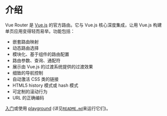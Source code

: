 # 介绍

<VueSchoolLink
  href="https://vueschool.io/courses/vue-router-4-for-everyone"
  title="Learn how to build powerful Single Page Applications with the Vue Router on Vue School"
/>

Vue Router 是 [Vue.js](https://vuejs.org) 的官方路由。它与 Vue.js 核心深度集成，让用 Vue.js 构建单页应用变得轻而易举。功能包括：

- 嵌套路由映射
- 动态路由选择
- 模块化、基于组件的路由配置
- 路由参数、查询、通配符
- 展示由 Vue.js 的过渡系统提供的过渡效果
- 细致的导航控制
- 自动激活 CSS 类的链接
- HTML5 history 模式或 hash 模式
- 可定制的滚动行为
- URL 的正确编码

[入门](./guide/)或使用 [playground](https://github.com/vuejs/router/tree/main/packages/playground) (详见[`README.md`](https://github.com/vuejs/router)来运行它们)。

<HomeSponsors />

<script setup>
import HomeSponsors from '../.vitepress/theme/components/HomeSponsors.vue'
</script>
